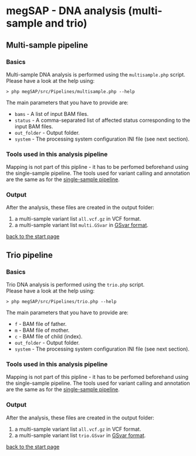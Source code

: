 # megSAP - DNA analysis (multi-sample and trio)

## Multi-sample pipeline

### Basics

Multi-sample DNA analysis is performed using the `multisample.php` script.  
Please have a look at the help using:

	> php megSAP/src/Pipelines/multisample.php --help

The main parameters that you have to provide are:

* `bams` - A list of input BAM files.
* `status` - A comma-separated list of affected status corresponding to the input BAM files.
* `out_folder` -  Output folder.
* `system` - The processing system configuration INI file (see next section).

### Tools used in this analysis pipeline

Mapping is not part of this pipline - it has to be perfomed beforehand using the single-sample pipeline.
The tools used for variant calling and annotation are the same as for the [single-sample pipeline](dna_single_sample.md).

### Output

After the analysis, these files are created in the output folder:

1. a multi-sample variant list `all.vcf.gz` in VCF format.
2. a multi-sample variant list `multi.GSvar` in [GSvar format](./GSvar/gsvar_format.md).

[back to the start page](../README.md)

## Trio pipeline

### Basics

Trio DNA analysis is performed using the `trio.php` script.  
Please have a look at the help using:

	> php megSAP/src/Pipelines/trio.php --help

The main parameters that you have to provide are:

* `f` - BAM file of father.
* `m` - BAM file of mother.
* `c` - BAM file of child (index).
* `out_folder` -  Output folder.
* `system` - The processing system configuration INI file (see next section).

### Tools used in this analysis pipeline

Mapping is not part of this pipline - it has to be perfomed beforehand using the single-sample pipeline.
The tools used for variant calling and annotation are the same as for the [single-sample pipeline](dna_single_sample.md).

### Output

After the analysis, these files are created in the output folder:

1. a multi-sample variant list `all.vcf.gz` in VCF format.
2. a multi-sample variant list `trio.GSvar` in [GSvar format](./GSvar/gsvar_format.md).

[back to the start page](../README.md)





